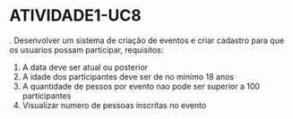 # ATIVIDADE1-UC8
. Desenvolver um sistema de criação de eventos e criar cadastro para que os usuarios possam participar, requisitos:
1. A data deve ser atual ou posterior
2. A idade dos participantes deve ser de no minimo 18 anos
3. A quantidade de pessos por evento nao pode ser superior a 100 participantes
4. Visualizar numero de pessoas inscritas no evento
